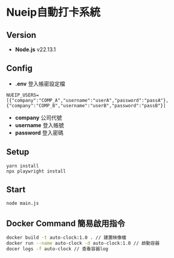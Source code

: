 # Nueip自動打卡系統

## Version

- **Node.js** v22.13.1

## Config
- **.env** 登入帳密設定檔

```env
NUEIP_USERS=[{"company":"COMP_A","username":"userA","password":"passA"},{"company":"COMP_B","username":"userB","password":"passB"}]
```
- **company** 公司代號
- **username** 登入帳號
- **password** 登入密碼

## Setup

```
yarn install
npx playwright install
```

## Start

```
node main.js
```

## Docker Command 簡易啟用指令

```bash
docker build -t auto-clock:1.0 . // 建置映像檔
docker run --name auto-clock -d auto-clock:1.0 // 啟動容器
docer logs -f auto-clock // 查看容器log

```
